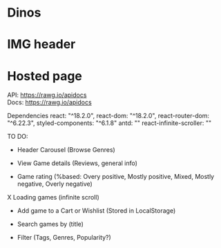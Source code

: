 # Dinos

# IMG header

# Hosted page

API: https://rawg.io/apidocs  
Docs: https://rawg.io/apidocs

Dependencies
react: "^18.2.0",
react-dom: "^18.2.0",
react-router-dom: "^6.22.3",
styled-components: "^6.1.8"
antd: ""
react-infinite-scroller: ""

TO DO:

- Header Carousel (Browse Genres)

- View Game details (Reviews, general info)

- Game rating (%based: Overy positive, Mostly positive, Mixed, Mostly negative, Overly negative)

X Loading games (infinite scroll)

- Add game to a Cart or Wishlist (Stored in LocalStorage)

- Search games by (title)

- Filter (Tags, Genres, Popularity?)
